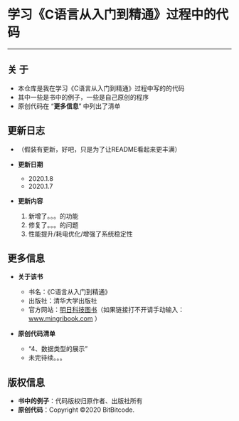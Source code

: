 # 学习《C语言从入门到精通》过程中的代码
---


## 关  于
  + 本仓库是我在学习《C语言从入门到精通》过程中写的的代码
  + 其中一些是书中的例子，一些是自己原创的程序
  + 原创代码在 “**更多信息**” 中列出了清单


## 更新日志
  + （假装有更新，好吧，只是为了让README看起来更丰满）
  + **更新日期**
    + 2020.1.8
    + 2020.1.7
    
  + **更新内容**
    1. 新增了。。。的功能
    2. 修复了。。。的问题
    3. 性能提升/耗电优化/增强了系统稳定性


## 更多信息
  + **关于该书**
    + 书名：《C语言从入门到精通》
    + 出版社：清华大学出版社
    + 官方网站：[明日科技图书](https://www.mingribook.com)（如果链接打不开请手动输入：www.mingribook.com ）

  + **原创代码清单**
    + “4、数据类型的展示”
    + 未完待续。。。


## 版权信息
  + **书中的例子**：代码版权归原作者、出版社所有
  + **原创代码**：Copyright ©2020 BitBitcode.
